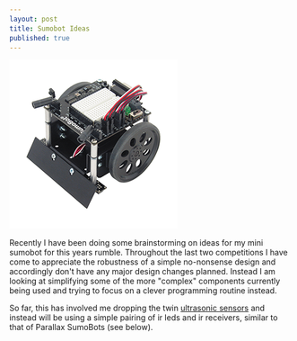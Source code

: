 ```yaml
---
layout: post
title: Sumobot Ideas
published: true
---
```


<img src="/images/res/sumobot.png" alt="Sumobot Design"  style="width=500px; height=500px;">

Recently I have been doing some brainstorming on ideas for my mini sumobot for this years rumble. Throughout the last two competitions I have come to appreciate the robustness of a simple no-nonsense design and accordingly don't have any major design changes planned. Instead I am looking at simplifying some of the more "complex" components currently being used and trying to focus on a clever programming routine instead.

So far, this has involved me dropping the twin [ultrasonic sensors][1] and instead will be using a simple pairing of ir leds and ir receivers, similar to that of Parallax SumoBots (see below).



[1]: https://www.parallax.com/product/28015
